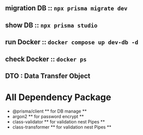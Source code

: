 ## migration DB :: `npx prisma migrate dev`

## show DB :: `npx prisma studio`

## run Docker :: `docker compose up dev-db -d`

## check Docker :: `docker ps`

## DTO : Data Transfer Object

# All Dependency Package

- @prisma/client ** for DB manage **
- argon2 ** for password encrypt **
- class-validator ** for validation nest Pipes **
- class-transformer ** for validation nest Pipes **
